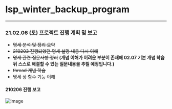 # lsp_winter_backup_program
------
### 21.02.06 (토) 프로젝트 진행 계획 및 보고
* ~~명세 분석 및 정리 요약~~
* ~~210203 진행되었던 명세 설명 내용 다시 이해~~
* ~~명세 관련 질문사항 정리~~ **(개념 이해가 어려운 부분이 존재해 02.07 기본 개념 학습 뒤 스스로 해결할 수 있는 질문내용을 추릴 예정입니다.)**
* ~~thread 개념 학습~~
* ~~명세 상 함수 기능 이해~~

#### 210206 진행 보고

![image](https://user-images.githubusercontent.com/66112716/107120063-b2f6c300-68ce-11eb-87c6-418de66526e3.png)

